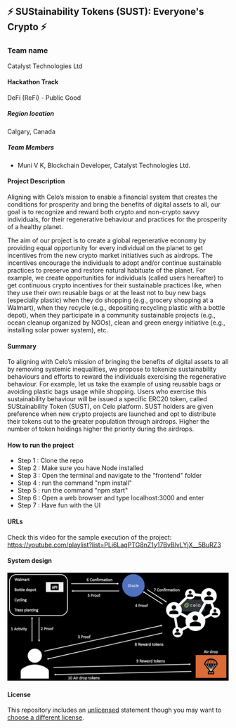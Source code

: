 
## ⚡ SUStainability Tokens (SUST): Everyone's Crypto ⚡

### Team name
Catalyst Technologies Ltd
#### Hackathon Track
DeFi (ReFi) - Public Good
##### Region location
Calgary, Canada
##### Team Members
- Muni V K, Blockchain Developer, Catalyst Technologies Ltd.

#### Project Description
Aligning with Celo’s mission to enable a financial system that creates the conditions for prosperity and bring the benefits of digital assets to all, our goal is to recognize and reward both crypto and non-crypto savvy individuals, for their regenerative behaviour and practices for the prosperity of a healthy planet.

The aim of our project is to create a global regenerative economy by providing equal opportunity for every individual on the planet to get incentives from the new crypto market initiatives such as airdrops. The incentives encourage the individuals to adopt and/or continue sustainable practices to preserve and restore natural habituate of the planet. 
For example, we create opportunities for individuals (called users hereafter) to get continuous crypto incentives for their sustainable practices like, when they use their own reusable bags or at the least not to buy new bags (especially plastic) when they do shopping (e.g., grocery shopping at a Walmart), when they recycle (e.g., depositing recycling plastic with a bottle depot), when they participate in a community sustainable projects (e.g., ocean cleanup organized by NGOs), clean and green energy initiative (e.g., installing solar power system), etc. 

#### Summary
To aligning with Celo’s mission of bringing the benefits of digital assets to all by removing systemic inequalities, we propose to tokenize sustainability behaviours and efforts to reward the individuals exercising the regenerative behaviour. 
For example, let us take the example of using reusable bags or avoiding plastic bags usage while shopping. Users who exercise this sustainability behaviour will be issued a specific ERC20 token, called SUStainability Token (SUST), on Celo platform. SUST holders are given preference when new crypto projects are launched and opt to distribute their tokens out to the greater population through airdrops. Higher the number of token holdings higher the priority during the airdrops. 

#### How to run the project
- Step 1 : Clone the repo
- Step 2 : Make sure you have Node installed
- Step 3 : Open the terminal and navigate to the "frontend" folder
- Step 4 : run the command "npm install"
- Step 5 : run the command "npm start"
- Step 6 : Open a web browser and type localhost:3000 and enter
- Step 7 : Have fun with the UI

#### URLs
Check this video for the sample execution of the project: 
https://youtube.com/playlist?list=PLi6LaqPTG8nZ1y17BvBlvLYjX__5BuRZ3

#### System design
![System design](SUST_system_design.png)

#### License
This repository includes an [unlicensed](http://unlicense.org/) statement though you may want to [choose a different license](https://choosealicense.com/).
